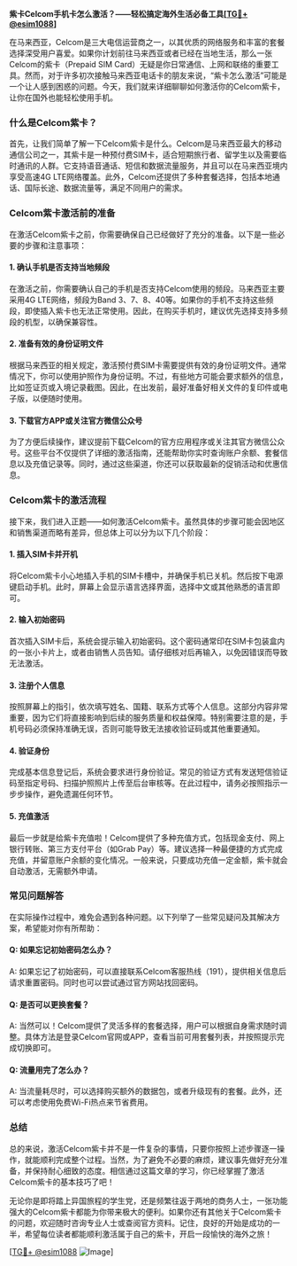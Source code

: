 **紫卡Celcom手机卡怎么激活？——轻松搞定海外生活必备工具[[TG💪+ @esim1088](https://t.me/s/esim1088)]**

在马来西亚，Celcom是三大电信运营商之一，以其优质的网络服务和丰富的套餐选择深受用户喜爱。如果你计划前往马来西亚或者已经在当地生活，那么一张Celcom的紫卡（Prepaid SIM Card）无疑是你日常通信、上网和联络的重要工具。然而，对于许多初次接触马来西亚电话卡的朋友来说，“紫卡怎么激活”可能是一个让人感到困惑的问题。今天，我们就来详细聊聊如何激活你的Celcom紫卡，让你在国外也能轻松使用手机。

### 什么是Celcom紫卡？

首先，让我们简单了解一下Celcom紫卡是什么。Celcom是马来西亚最大的移动通信公司之一，其紫卡是一种预付费SIM卡，适合短期旅行者、留学生以及需要临时通讯的人群。它支持语音通话、短信和数据流量服务，并且可以在马来西亚境内享受高速4G LTE网络覆盖。此外，Celcom还提供了多种套餐选择，包括本地通话、国际长途、数据流量等，满足不同用户的需求。

### Celcom紫卡激活前的准备

在激活Celcom紫卡之前，你需要确保自己已经做好了充分的准备。以下是一些必要的步骤和注意事项：

#### 1. 确认手机是否支持当地频段
在激活之前，你需要确认自己的手机是否支持Celcom使用的频段。马来西亚主要采用4G LTE网络，频段为Band 3、7、8、40等。如果你的手机不支持这些频段，即使插入紫卡也无法正常使用。因此，在购买手机时，建议优先选择支持多频段的机型，以确保兼容性。

#### 2. 准备有效的身份证明文件
根据马来西亚的相关规定，激活预付费SIM卡需要提供有效的身份证明文件。通常情况下，你可以使用护照作为身份证明。不过，有些地方可能会要求额外的信息，比如签证页或入境记录截图。因此，在出发前，最好准备好相关文件的复印件或电子版，以便随时使用。

#### 3. 下载官方APP或关注官方微信公众号
为了方便后续操作，建议提前下载Celcom的官方应用程序或关注其官方微信公众号。这些平台不仅提供了详细的激活指南，还能帮助你实时查询账户余额、套餐信息以及充值记录等。同时，通过这些渠道，你还可以获取最新的促销活动和优惠信息。

### Celcom紫卡的激活流程

接下来，我们进入正题——如何激活Celcom紫卡。虽然具体的步骤可能会因地区和销售渠道而略有差异，但总体上可以分为以下几个阶段：

#### 1. 插入SIM卡并开机
将Celcom紫卡小心地插入手机的SIM卡槽中，并确保手机已关机。然后按下电源键启动手机。此时，屏幕上会显示语言选择界面，选择中文或其他熟悉的语言即可。

#### 2. 输入初始密码
首次插入SIM卡后，系统会提示输入初始密码。这个密码通常印在SIM卡包装盒内的一张小卡片上，或者由销售人员告知。请仔细核对后再输入，以免因错误而导致无法激活。

#### 3. 注册个人信息
按照屏幕上的指引，依次填写姓名、国籍、联系方式等个人信息。这部分内容非常重要，因为它们将直接影响到后续的服务质量和权益保障。特别需要注意的是，手机号码必须保持准确无误，否则可能导致无法接收验证码或其他重要通知。

#### 4. 验证身份
完成基本信息登记后，系统会要求进行身份验证。常见的验证方式有发送短信验证码至指定号码、扫描护照照片上传至后台审核等。在此过程中，请务必按照指示一步步操作，避免遗漏任何环节。

#### 5. 充值激活
最后一步就是给紫卡充值啦！Celcom提供了多种充值方式，包括现金支付、网上银行转账、第三方支付平台（如Grab Pay）等。建议选择一种最便捷的方式完成充值，并留意账户余额的变化情况。一般来说，只要成功充值一定金额，紫卡就会自动激活，无需额外申请。

### 常见问题解答

在实际操作过程中，难免会遇到各种问题。以下列举了一些常见疑问及其解决方案，希望能对你有所帮助：

#### Q: 如果忘记初始密码怎么办？
A: 如果忘记了初始密码，可以直接联系Celcom客服热线（191），提供相关信息后请求重置密码。同时也可以尝试通过官方网站找回密码。

#### Q: 是否可以更换套餐？
A: 当然可以！Celcom提供了灵活多样的套餐选择，用户可以根据自身需求随时调整。具体方法是登录Celcom官网或APP，查看当前可用套餐列表，并按照提示完成切换即可。

#### Q: 流量用完了怎么办？
A: 当流量耗尽时，可以选择购买额外的数据包，或者升级现有的套餐。此外，还可以考虑使用免费Wi-Fi热点来节省费用。

### 总结

总的来说，激活Celcom紫卡并不是一件复杂的事情，只要你按照上述步骤逐一操作，就能顺利完成整个过程。当然，为了避免不必要的麻烦，建议事先做好充分准备，并保持耐心细致的态度。相信通过这篇文章的学习，你已经掌握了激活Celcom紫卡的基本技巧了吧！

无论你是即将踏上异国旅程的学生党，还是频繁往返于两地的商务人士，一张功能强大的Celcom紫卡都能为你带来极大的便利。如果你还有其他关于Celcom紫卡的问题，欢迎随时咨询专业人士或查阅官方资料。记住，良好的开始是成功的一半，希望每位读者都能顺利激活属于自己的紫卡，开启一段愉快的海外之旅！

[[TG💪+ @esim1088](https://t.me/s/esim1088) ![Image](https://i.postimg.cc/4NQfJmqS/Snipaste-2025-05-13-00-14-12.png)]